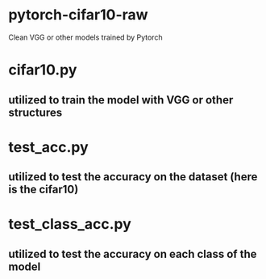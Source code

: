 # pytorch-cifar10-raw
 Clean VGG or other models trained by Pytorch

# cifar10.py 
## utilized to train the model with VGG or other structures

# test_acc.py 
## utilized to test the accuracy on the dataset (here is the cifar10)

# test_class_acc.py 
## utilized to test the accuracy on each class of the model 